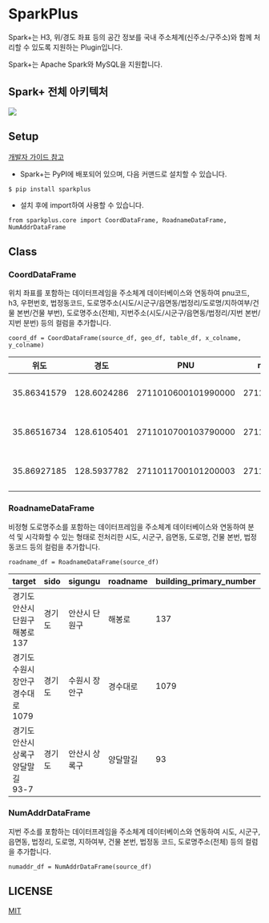# SparkPlus
Spark+는 H3, 위/경도 좌표 등의 공간 정보를 국내 주소체계(신주소/구주소)와 함께 처리할 수 있도록 지원하는 Plugin입니다.

Spark+는 Apache Spark와 MySQL을 지원합니다.

## Spark+ 전체 아키텍처

![](https://github.com/SWM-SparkPlus/kr-address-db-updater/blob/master/statics/sparkplus_architecture.png)

## Setup


[개발자 가이드 참고](https://github.com/SWM-SparkPlus/sparkplus/wiki)

- Spark+는 PyPI에 배포되어 있으며, 다음 커맨드로 설치할 수 있습니다.
```
$ pip install sparkplus
```

- 설치 후에 import하여 사용할 수 있습니다.
```
from sparkplus.core import CoordDataFrame, RoadnameDataFrame, NumAddrDataFrame
```

## Class

### CoordDataFrame
위치 좌표를 포함하는 데이터프레임을 주소체계 데이터베이스와 연동하여 pnu코드, h3, 우편번호, 법정동코드, 도로명주소(시도/시군구/읍면동/법정리/도로명/지하여부/건물 본번/건물 부번), 도로명주소(전체), 지번주소(시도/시군구/읍면동/법정리/지번 본번/지번 분번) 등의 컬럼을 추가합니다.
```
coord_df = CoordDataFrame(source_df, geo_df, table_df, x_colname, y_colname)
```
|        위도|        경도|                PNU|       manage_number|roadname_code|zipcode|      sido|sigungu|eupmyeondong|bupjungli|       roadname|is_basement|building_primary_number|building_secondary_number|jibun_primary_number|jibun_secondary_number|bupjungdong_code|
|-----------|-----------|-------------------|--------------------|-------------|-------|----------|-------|------------|---------|---------------|-----------|-----------------------|-------------------------|--------------------|----------------------|----------------|
|35.86341579|128.6024286|2711010600101990000|27110106001000300...| 271103007017|  41940|	대구광역시|    중구|   	 삼덕동2가|         |           공평로|          0|                     46|                        0|                   3|                     4|      2711010600|
|35.86516734|128.6105401|2711010700103790000|27110107001003100...| 271104223055|  41945| 	대구광역시|    중구|   	 삼덕동3가|         |	 달구벌대로443길|          0|                     62|                       16|                  31|                     2|      2711010700|
|35.86927185|128.5937782|2711011700101200003|27110115001008500...| 271102007001|  41909|	대구광역시|    중구|        남일동|         |         중앙대로|          1|                    424|                        0|                 143|                     1|      2711011700|
 
### RoadnameDataFrame
비정형 도로명주소를 포함하는 데이터프레임을 주소체계 데이터베이스와 연동하여 분석 및 시각화할 수 있는 형태로 전처리한 시도, 시군구, 읍면동, 도로명, 건물 본번, 법정동코드 등의 컬럼을 추가합니다.
```
roadname_df = RoadnameDataFrame(source_df)
```
 |target                                  |sido  |sigungu    |roadname |building_primary_number|bupjungdong_code|
 |----------------------------------------|------|-----------|---------|-----------------------|----------------|
 |경기도 안산시 단원구 해봉로 137                |경기도 |안산시 단원구 |해봉로      |137                    |4128112400     |
 |경기도 수원시 장안구 경수대로 1079             |경기도  |수원시 장안구 |경수대로    |1079                   |4128111800     |
 |경기도 안산시 상록구 양달말길 93-7             |경기도  |안산시 상록구 |양달말길    |93                     |4128101100     |
       
### NumAddrDataFrame
지번 주소를 포함하는 데이터프레임을 주소체계 데이터베이스와 연동하여 시도, 시군구, 읍면동, 법정리, 도로명, 지하여부, 건물 본번, 법정동 코드, 도로명주소(전체) 등의 컬럼을 추가합니다.
```
numaddr_df = NumAddrDataFrame(source_df)
```


## LICENSE
[MIT](https://github.com/SWM-SparkPlus/db-updater/blob/master/LICENSE)
